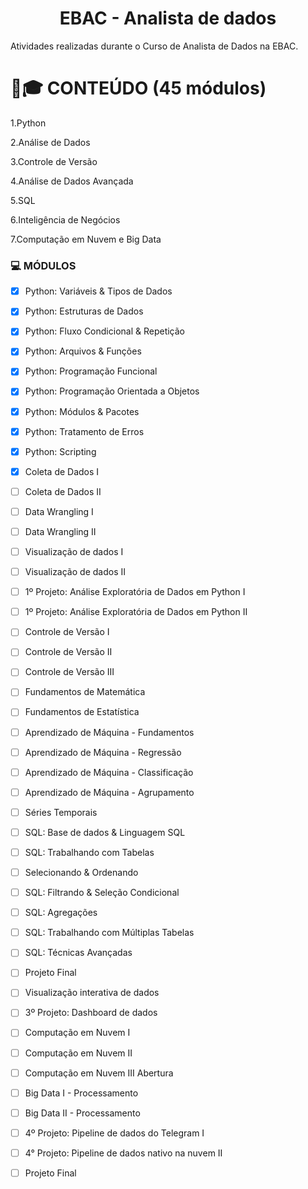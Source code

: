 <h1 align="center"> EBAC - Analista de dados </h1> 
Atividades realizadas durante o Curso de Analista de Dados na EBAC.

# :school_satchel:🎓 CONTEÚDO (45 módulos)

1.Python

2.Análise de Dados

3.Controle de Versão

4.Análise de Dados Avançada

5.SQL

6.Inteligência de Negócios

7.Computação em Nuvem e Big Data


### :computer:  **MÓDULOS**
 
 - [x] Python: Variáveis & Tipos de Dados
 
 - [x] Python: Estruturas de Dados
 
 - [x] Python: Fluxo Condicional & Repetição
 
 - [x] Python: Arquivos & Funções
 
 - [x] Python: Programação Funcional
 
 - [x] Python: Programação Orientada a Objetos
 
 - [x] Python: Módulos & Pacotes
 
 - [x] Python: Tratamento de Erros
 
 - [x] Python: Scripting
 
 - [x] Coleta de Dados I
 
 - [ ] Coleta de Dados II
 
 - [ ] Data Wrangling I
 
 - [ ] Data Wrangling II
 
 - [ ] Visualização de dados I
 
 - [ ] Visualização de dados II
 
 - [ ] 1º Projeto: Análise Exploratória de Dados em Python I
 
 - [ ] 1º Projeto: Análise Exploratória de Dados em Python II
 
 - [ ] Controle de Versão I
 
 - [ ] Controle de Versão II
 
 - [ ] Controle de Versão III
 
 - [ ] Fundamentos de Matemática
 
 - [ ] Fundamentos de Estatística
 
 - [ ] Aprendizado de Máquina - Fundamentos
 
 - [ ] Aprendizado de Máquina - Regressão
 
 - [ ] Aprendizado de Máquina - Classificação
 
 - [ ] Aprendizado de Máquina - Agrupamento
 
 - [ ] Séries Temporais
 
 - [ ] SQL: Base de dados & Linguagem SQL
 
 - [ ] SQL: Trabalhando com Tabelas
 
 - [ ] Selecionando & Ordenando
 
 - [ ] SQL: Filtrando & Seleção Condicional
 
 - [ ] SQL: Agregações
 
 - [ ] SQL: Trabalhando com Múltiplas Tabelas
 
 - [ ] SQL: Técnicas Avançadas
 
 - [ ] Projeto Final
  
 - [ ] Visualização interativa de dados
 
 - [ ] 3º Projeto: Dashboard de dados
 
 - [ ] Computação em Nuvem I
 
 - [ ] Computação em Nuvem II
 
 - [ ] Computação em Nuvem III Abertura
 
 - [ ] Big Data I - Processamento
 
 - [ ] Big Data II - Processamento
 
 - [ ] 4º Projeto: Pipeline de dados do Telegram I
 
 - [ ] 4° Projeto: Pipeline de dados nativo na nuvem II
 
 - [ ] Projeto Final
